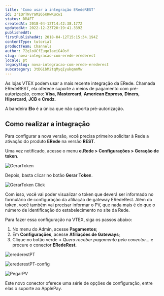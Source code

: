 ```yaml
---
title: 'Como usar a integração ERedeREST'
id: 2r1QrTNvraM266KKwKucwI
status: DRAFT
createdAt: 2018-04-12T14:42:38.177Z
updatedAt: 2022-12-23T20:19:41.339Z
publishedAt: 
firstPublishedAt: 2018-04-12T15:15:34.194Z
contentType: tutorial
productTeam: Channels
author: 72qloUCfZuqoIaeiG4OsY
slug: nova-integracao-com-erede-erederest
locale: pt
legacySlug: nova-integracao-com-erede-erederest
subcategory: 3tDGibM2tqMyqIyukqmmMw
---
```


As lojas VTEX podem usar a mais recente integração da ERede. Chamada ERedeREST, ela oferece suporte a meios de pagamento com pré-autorização, como: __Visa__, __Mastercard__, __American Express__, __Diners__, __Hipercard__, __JCB__ e __Credz__.

A bandeira __Elo__ é a única que não suporta pré-autorização.

## Como realizar a integração

Para configurar a nova versão, você precisa primeiro solicitar à Rede a ativação do produto __ERede__ na versão __REST__.

Uma vez notificado, acesse o menu __e.Rede > Configurações > Geração de token__.

![GerarToken](//images.ctfassets.net/alneenqid6w5/2W5UP5c9EIwe4Ayaa8kk0k/835f7771328d57ae7ed764fbcbf340aa/GerarToken.png)

Depois, basta clicar no botão __Gerar Token__.

![GerarToken Click](//images.ctfassets.net/alneenqid6w5/36eVS4dU3CMa0qqiuaaICg/5e2e2f8e9bba46837ad973914c40d222/GerarToken_Click.png)

Com isso, você vai poder visualizar o token que deverá ser informado no formulário de configuração da afiliação de gateway ERedeRest. Além do token, você também vai precisar informar o PV, que nada mais é do que o número de identificação do estabelecimento no site da Rede.

Para fazer essa configuração na VTEX, siga os passos abaixo:

1. No menu do Admin, acesse __Pagamentos__;
2. Em __Configurações__, acesse __Afiliações de Gateways__; 
3. Clique no botão verde __+__ _Quero receber pagamento pelo conector..._ e procure o conector __ERedeRest.__

![erederestPT](//images.ctfassets.net/alneenqid6w5/3RvR1eS0FWKyS8ImoQOk4I/13563c566f5f599885fc2f7759c6d826/erederestPT.jpg)

![erederestPT-config](//images.ctfassets.net/alneenqid6w5/6ZD1t6RKfe468MASAycWEg/b38d8ecd1c455d09f82bceeb0317cfeb/erederestPT-config.jpg)

![PegarPV](//images.ctfassets.net/alneenqid6w5/5YuBm2nzkQ8oeqmGKGwUOy/fbadf9ac541985fce57139e764a4d0ed/PegarPV.png)

Este novo conector oferece uma série de opções de configuração, entre elas o suporte ao ApplePay.
